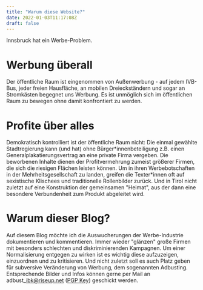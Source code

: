 ```yaml
---
title: "Warum diese Website?"
date: 2022-01-03T11:17:08Z
draft: false
---
```


Innsbruck hat ein Werbe-Problem. 

# Werbung überall

Der öffentliche Raum ist eingenommen von Außenwerbung - auf jedem IVB-Bus, jeder freien Hausfläche, an mobilen Dreieckständern und sogar an Stromkästen begegnet uns Werbung.
Es ist unmöglich sich im öffentlichen Raum zu bewegen ohne damit konfrontiert zu werden.

# Profite über alles

Demokratisch kontrolliert ist der öffentliche Raum nicht: Die einmal gewählte Stadtregierung kann (und hat) ohne Bürger\*innenbeteiligung z.B. einen Generalplakatierungsvertrag an eine private Firma vergeben.
Die beworbenen Inhalte dienen der Profitvermehrung zumeist größerer Firmen, die sich die riesigen Flächen leisten können. 
Um in ihren Werbebotschaften in der Mehrheitsgesellschaft zu landen, greifen die Texter\*innen oft auf sexistische Klischees und traditionelle Rollenbilder zurück. Und in Tirol nicht zuletzt auf eine Konstruktion der gemeinsamen "Heimat", aus der dann eine besondere Verbundenheit zum Produkt abgeleitet wird.

# Warum dieser Blog?

Auf diesem Blog möchte ich die Auswucherungen der Werbe-Industrie dokumentieren und kommentieren.
Immer wieder "glänzen" große Firmen mit besonders schlechten und diskriminierenden Kampagnen.
Um einer Normalisierung entgegen zu wirken ist es wichtig diese aufzuzeigen, einzuordnen und zu kritisieren. 
Und nicht zuletzt soll es auch Platz geben für subversive Veränderung von Werbung, dem sogenannten Adbusting. 
Entsprechende Bilder und Infos können gerne per Mail an adbust\_ibk@riseup.net ([PGP Key](/adbust_ibk.asc)) geschickt werden.
